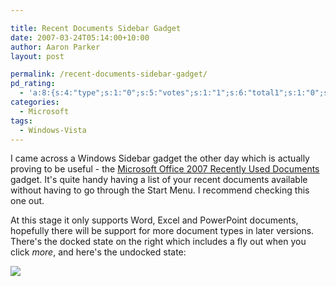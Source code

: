```yaml
---

title: Recent Documents Sidebar Gadget
date: 2007-03-24T05:14:00+10:00
author: Aaron Parker
layout: post

permalink: /recent-documents-sidebar-gadget/
pd_rating:
  - 'a:8:{s:4:"type";s:1:"0";s:5:"votes";s:1:"1";s:6:"total1";s:1:"0";s:6:"total2";s:1:"0";s:6:"total3";s:1:"0";s:6:"total4";s:1:"0";s:6:"total5";s:1:"1";s:7:"average";s:6:"5.0000";}'
categories:
  - Microsoft
tags:
  - Windows-Vista
---
```

I came across a Windows Sidebar gadget the other day which is actually proving to be useful - the [Microsoft Office 2007 Recently Used Documents](http://gallery.live.com/liveItemDetail.aspx?li=dfc2b92b-997b-4b8b-bf81-5b99bbb5803b&l=1&wa=wsignin1.0) gadget. It's quite handy having a list of your recent documents available without having to go through the Start Menu. I recommend checking this one out.

At this stage it only supports Word, Excel and PowerPoint documents, hopefully there will be support for more document types in later versions. There's the docked state on the right which includes a fly out when you click <em>more</em>, and here's the undocked state:

![]({{site.baseurl}}/media/2007/03/1000.14.1159.bg_undocked.png")

<span><a target="_blank" href="http://www.stealthpuppy.com/photos/images/images/1159/original.aspx"></a></span>
